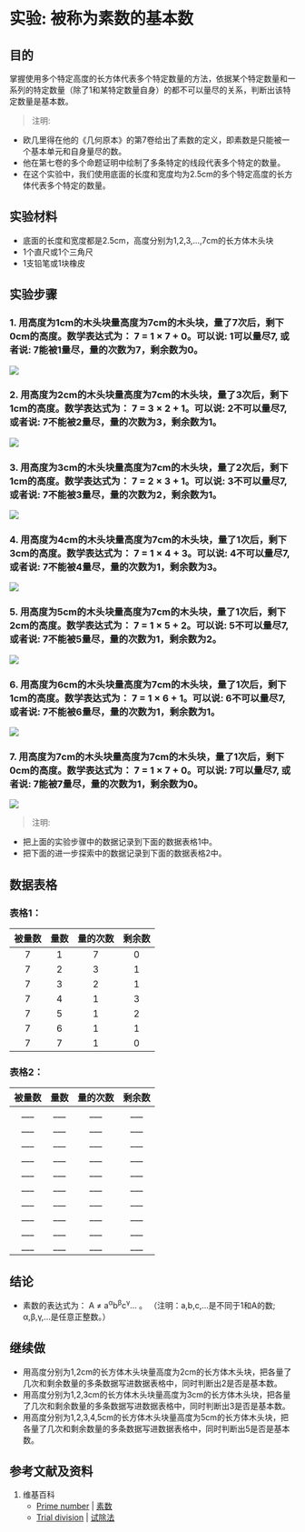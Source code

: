 # 实验: 被称为素数的基本数

## 目的

掌握使用多个特定高度的长方体代表多个特定数量的方法，依据某个特定数量和一系列的特定数量（除了1和某特定数量自身）的都不可以量尽的关系，判断出该特定数量是基本数。

> 注明:
>  
- 欧几里得在他的《几何原本》的第7卷给出了素数的定义，即素数是只能被一个基本单元和自身量尽的数。 
- 他在第七卷的多个命题证明中绘制了多条特定的线段代表多个特定的数量。
- 在这个实验中，我们使用底面的长度和宽度均为2.5cm的多个特定高度的长方体代表多个特定的数量。  

## 实验材料

- 底面的长度和宽度都是2.5cm，高度分别为1,2,3,...,7cm的长方体木头块
- 1个直尺或1个三角尺
- 1支铅笔或1块橡皮

## 实验步骤

### 1. 用高度为1cm的木头块量高度为7cm的木头块，量了7次后，剩下0cm的高度。数学表达式为： 7 = 1  ×  7 + 0。可以说: 1可以量尽7, 或者说: 7能被1量尽，量的次数为7，剩余数为0。
![](/images/数论/素数和合数/被称为素数的基本数/1a1.jpg)

### 2. 用高度为2cm的木头块量高度为7cm的木头块，量了3次后，剩下1cm的高度。数学表达式为： 7 = 3 × 2 + 1。可以说: 2不可以量尽7, 或者说: 7不能被2量尽，量的次数为3，剩余数为1。
![](/images/数论/素数和合数/被称为素数的基本数/1a2.jpg)

### 3. 用高度为3cm的木头块量高度为7cm的木头块，量了2次后，剩下1cm的高度。数学表达式为： 7 =  2 × 3 + 1。可以说: 3不可以量尽7, 或者说: 7不能被3量尽，量的次数为2，剩余数为1。
![](/images/数论/素数和合数/被称为素数的基本数/1a3.jpg)

### 4. 用高度为4cm的木头块量高度为7cm的木头块，量了1次后，剩下3cm的高度。数学表达式为： 7 =  1 × 4 + 3。可以说: 4不可以量尽7, 或者说: 7不能被4量尽，量的次数为1，剩余数为3。
![](/images/数论/素数和合数/被称为素数的基本数/1a4.jpg)

### 5. 用高度为5cm的木头块量高度为7cm的木头块，量了1次后，剩下2cm的高度。数学表达式为： 7 =  1 × 5 + 2。可以说: 5不可以量尽7, 或者说: 7不能被5量尽，量的次数为1，剩余数为2。
![](/images/数论/素数和合数/被称为素数的基本数/1a5.jpg)

### 6. 用高度为6cm的木头块量高度为7cm的木头块，量了1次后，剩下1cm的高度。数学表达式为： 7 =  1 × 6 + 1。可以说: 6不可以量尽7, 或者说: 7不能被6量尽，量的次数为1，剩余数为1。
![](/images/数论/素数和合数/被称为素数的基本数/1a6.jpg)

### 7. 用高度为7cm的木头块量高度为7cm的木头块，量了1次后，剩下0cm的高度。数学表达式为： 7 =  1 × 7 + 0。可以说: 7可以量尽7, 或者说: 7能被7量尽，量的次数为1，剩余数为0。
![](/images/数论/素数和合数/被称为素数的基本数/1a7.jpg)

> 注明:
>  
- 把上面的实验步骤中的数据记录到下面的数据表格1中。
- 把下面的进一步探索中的数据记录到下面的数据表格2中。

## 数据表格

### 表格1：

|    被量数   |    量数   |   量的次数 |    剩余数    |
| :--------: | :-------: | :-------: | :---------: |
|      7     |      1    |     7     |      0      | 
|      7     |      2    |     3     |      1      | 
|      7     |      3    |     2     |      1      | 
|      7     |      4    |     1     |      3      | 
|      7     |      5    |     1     |      2      | 
|      7     |      6    |     1     |      1      | 
|      7     |      7    |     1     |      0      | 

### 表格2：

|    被量数   |     量数   |   量的次数 |    剩余数    |
| :--------: | :--------: | :-------: | :---------: |
|    ___     |    ___     |    ___    |     ___     | 
|    ___     |    ___     |    ___    |     ___     | 
|    ___     |    ___     |    ___    |     ___     |  
|    ___     |    ___     |    ___    |     ___     | 
|    ___     |    ___     |    ___    |     ___     | 
|    ___     |    ___     |    ___    |     ___     | 
|    ___     |    ___     |    ___    |     ___     | 
|    ___     |    ___     |    ___    |     ___     |  
|    ___     |    ___     |    ___    |     ___     | 
|    ___     |    ___     |    ___    |     ___     | 

## 结论

- 素数的表达式为： A ≠ a<sup>α</sup>b<sup>β</sup>c<sup>γ</sup>... 。 （注明：a,b,c,...是不同于1和A的数; α,β,γ,...是任意正整数。） 

## 继续做

- 用高度分别为1,2cm的长方体木头块量高度为2cm的长方体木头块，把各量了几次和剩余数量的多条数据写进数据表格中，同时判断出2是否是基本数。
- 用高度分别为1,2,3cm的长方体木头块量高度为3cm的长方体木头块，把各量了几次和剩余数量的多条数据写进数据表格中，同时判断出3是否是基本数。
- 用高度分别为1,2,3,4,5cm的长方体木头块量高度为5cm的长方体木头块，把各量了几次和剩余数量的多条数据写进数据表格中，同时判断出5是否是基本数。

## 参考文献及资料

1. 维基百科
	- [Prime number](https://en.wikipedia.org/wiki/Prime_number) | [素数](https://zh.wikipedia.org/wiki/%E8%B4%A8%E6%95%B0) 
	- [Trial division](https://en.wikipedia.org/wiki/Trial_division) | [试除法](https://zh.wikipedia.org/wiki/试除法) 

